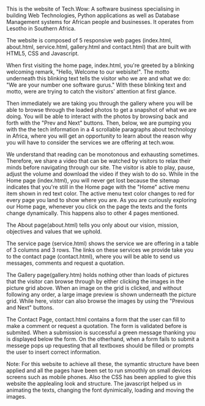 
This is the website of Tech.Wow: A software business specialising in building Web Technologies, Python applications as well as Database Management systems for African people and businesses.  It operates from Lesotho in Southern Africa.

The website is composed of 5 responsive web pages (index.html, about.html, service.html, gallery.html and contact.html) that are built with HTML5, CSS and Javascript. 

When first visiting the home page, index.html, you're greeted by a blinking welcoming remark, "Hello, Welcome to our webisite!".  The motto underneath this blinking text tells the visitor who we are and what we do: "We are your number one software gurus." With these blinking text and motto, were are trying to catch the visitors' attention at first glance.

Then immediately we are taking you through the gallery where you will be able to browse through the loaded photos to get a snapshot of what we are doing. You will be able to interact with the photos by browsing back and forth with the "Prev and Next" buttons.  Then, below, we are pumping you with the the tech information in  a 4 scrollable paragraphs about technology in Africa, where you will get an opportunity to learn about the reason why you will have to consider the services we are offering at tech.wow.

We understand that reading can be monotonous and exhausting sometimes. Therefore, we share a video that can be watched by visitors to relax their minds before navigating through our site. The visitor is able to play, pause, adjust the volume and download the video if they wish to do so. While in the Home page (index.html), you will never get lost because the sitemap indicates that you're still in the Home page with the "Home" active menu item shown in red text color. The active menu text color changes to red for every page you land to show where you are. As you are curiously exploring our Home page, whenever you click on the page the texts and the fonts change dynamically. This happens also to other 4 pages mentioned.

The About page(about.html) tells you only about our vision, mission, objectives and values that we uphold. 

The service page (service.html) shows the service we are offering in a table of 3 columns and 3 rows. The links on these services we provide take you to the contact page (contact.html), where you will be able to send us messages, comments  and request a quotation. 

The Gallery page(gallery.htm) holds nothing other than loads of pictures that the visitor can browse through by either clicking the images in the picture grid above. When an image on the grid is clicked, and without following any order, a large image preview is shown underneath the picture grid. While here, vistor can also browse the images by using the "Previous and Next" buttons.

The Contact Page, contact.html contains a form that the user can fill to make a comment or request a quotation. The form is validated before is submited. When a submission is successful a green message thanking you is displayed below the form. On the otherhand, when a form fails to submit a messege pops up requesting that all textboxes should be filled or prompts the user to insert correct information.

Note: For this website to achieve all these, the symantic structure have been applied and all the pages have been set to run smoothly on small devices screens such as mobile phones. Also the CSS has been applied to give this website the applealing look and structure. The javascript helped us in animating the texts, changing the font dynimically, loading and moving the images.
